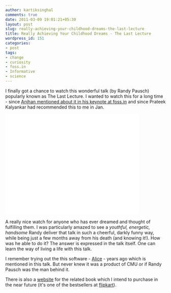 ```yaml
---
author: kartiksinghal
comments: true
date: 2011-03-09 19:01:21+05:30
layout: post
slug: really-achieving-your-childhood-dreams-the-last-lecture
title: Really Achieving Your Childhood Dreams - The Last Lecture
wordpress_id: 151
categories:
- post
tags:
- change
- curiosity
- foss.in
- Informative
- science
---
```


I finally got a chance to watch this wonderful talk (by Randy Pausch) popularly known as The Last Lecture. I wanted to watch this for a long time - since [Anjhan mentioned about it in his keynote at foss.in](http://www.tuxmaniac.com/blog/2010/12/22/a-hackers-apology-keynote-at-foss-in-2010/) and since Prateek Kalyankar had recommended this to me in Jan.

<iframe width="420" height="315" src="//www.youtube.com/embed/ji5_MqicxSo" frameborder="0" allowfullscreen></iframe>

A really nice watch for anyone who has ever dreamed and thought of fulfilling them. I was particularly amazed to see a _youthful, energetic, handsome_ Randy deliver that talk in such a cheerful, darkly funny way, while being just a few months away from his death (and knowing it!). How was he able to do it? The answer is expressed in the talk itself. One can learn the way of living a life with this talk.

I remember trying out the this software - [Alice](http://www.alice.org/) - years ago which is mentioned in this talk. But never knew it was a product of CMU or if Randy Pausch was the man behind it.

There is also a [website](http://www.thelastlecture.com/) for the related book which I intend to purchase in the near future (it's one of the bestsellers at [flipkart](http://www.flipkart.com/last-lecture-pausch-randy-zaslow-book-0340977736)).
